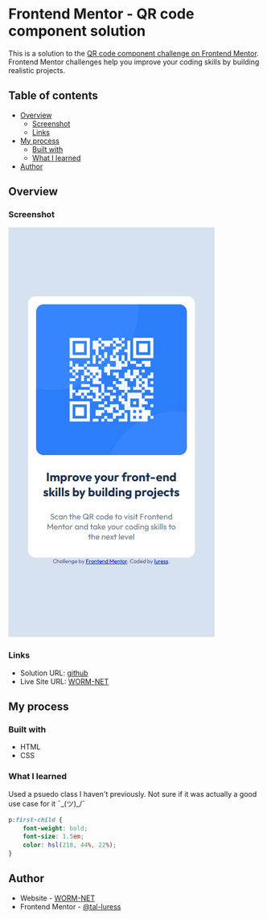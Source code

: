 # Frontend Mentor - QR code component solution

This is a solution to the [QR code component challenge on Frontend Mentor](https://www.frontendmentor.io/challenges/qr-code-component-iux_sIO_H). Frontend Mentor challenges help you improve your coding skills by building realistic projects. 

## Table of contents

- [Overview](#overview)
  - [Screenshot](#screenshot)
  - [Links](#links)
- [My process](#my-process)
  - [Built with](#built-with)
  - [What I learned](#what-i-learned)
- [Author](#author)

## Overview

### Screenshot

![](images/project-screenshot.png)

### Links

- Solution URL: [github](https://github.com/tal-luress/QR-Code-Component)
- Live Site URL: [WORM-NET](https://worm-net.neocities.org/qr-code)

## My process

### Built with

- HTML
- CSS


### What I learned

Used a psuedo class I haven't previously. Not sure if it was actually a good use case for it  ¯\_(ツ)_/¯

```css
p:first-child {
    font-weight: bold;
    font-size: 1.5em;
    color: hsl(218, 44%, 22%);
}
```

## Author

- Website - [WORM-NET](https://worm-net.neocities.org)
- Frontend Mentor - [@tal-luress](https://www.frontendmentor.io/profile/tal-luress)


